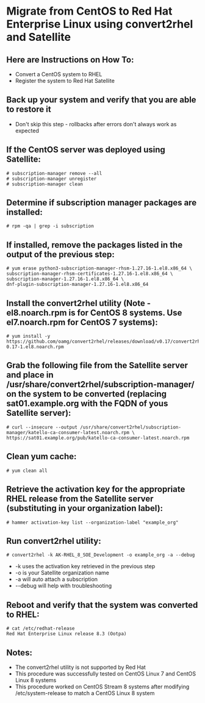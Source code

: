 # Migrate from CentOS to Red Hat Enterprise Linux using convert2rhel and Satellite

  

## Here are Instructions on How To:

- Convert a CentOS system to RHEL 
- Register the system to Red Hat Satellite

## Back up your system and verify that you are able to restore it
- Don't skip this step - rollbacks after errors don't always work as expected
## If the CentOS server was deployed using Satellite:
```
# subscription-manager remove --all
# subscription-manager unregister
# subscription-manager clean
```
## Determine if subscription manager packages are installed:
```
# rpm -qa | grep -i subscription
```
## If installed, remove the packages listed in the output of the previous step:
```
# yum erase python3-subscription-manager-rhsm-1.27.16-1.el8.x86_64 \
subscription-manager-rhsm-certificates-1.27.16-1.el8.x86_64 \
subscription-manager-1.27.16-1.el8.x86_64 \
dnf-plugin-subscription-manager-1.27.16-1.el8.x86_64
```
## Install the convert2rhel utility (Note - el8.noarch.rpm is for CentOS 8 systems. Use el7.noarch.rpm for CentOS 7 systems):
```
# yum install -y https://github.com/oamg/convert2rhel/releases/download/v0.17/convert2rhel-0.17-1.el8.noarch.rpm
```
## Grab the following file from the Satellite server and place in /usr/share/convert2rhel/subscription-manager/ on the system to be converted (replacing sat01.example.org with the FQDN of yous Satellite server):
```
# curl --insecure --output /usr/share/convert2rhel/subscription-manager/katello-ca-consumer-latest.noarch.rpm \
https://sat01.example.org/pub/katello-ca-consumer-latest.noarch.rpm
```
## Clean yum cache:
```
# yum clean all
```
## Retrieve the activation key for the appropriate RHEL release from the Satellite server (substituting in your organization label):
```
# hammer activation-key list --organization-label "example_org"
```
## Run convert2rhel utility:
```
# convert2rhel -k AK-RHEL_8_SOE_Development -o example_org -a --debug
```
-   -k uses the activation key retrieved in the previous step
-   -o is your Satellite organization name
-   -a will auto attach a subscription
-   --debug will help with troubleshooting
## Reboot and verify that the system was converted to RHEL:
```
# cat /etc/redhat-release 
Red Hat Enterprise Linux release 8.3 (Ootpa)
```
## Notes:
- The convert2rhel utility is not supported by Red Hat
- This procedure was successfully tested on CentOS Linux 7 and CentOS Linux 8 systems
- This procedure worked on CentOS Stream 8 systems after modifying /etc/system-release to match a CentOS Linux 8 system
<!--stackedit_data:
eyJoaXN0b3J5IjpbLTE4MDkzNjA5NzgsMTk0ODA1NDE4OV19
-->